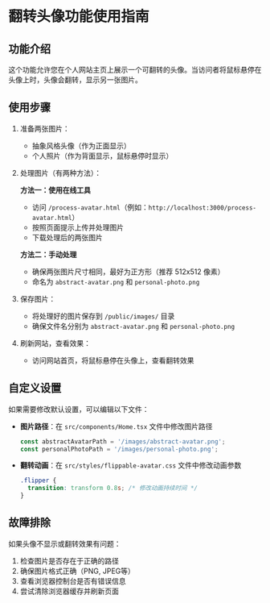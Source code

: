 # 翻转头像功能使用指南

## 功能介绍

这个功能允许您在个人网站主页上展示一个可翻转的头像。当访问者将鼠标悬停在头像上时，头像会翻转，显示另一张图片。

## 使用步骤

1. 准备两张图片：
   - 抽象风格头像（作为正面显示）
   - 个人照片（作为背面显示，鼠标悬停时显示）

2. 处理图片（有两种方法）：

   **方法一：使用在线工具**
   - 访问 `/process-avatar.html`（例如：`http://localhost:3000/process-avatar.html`）
   - 按照页面提示上传并处理图片
   - 下载处理后的两张图片

   **方法二：手动处理**
   - 确保两张图片尺寸相同，最好为正方形（推荐 512x512 像素）
   - 命名为 `abstract-avatar.png` 和 `personal-photo.png`

3. 保存图片：
   - 将处理好的图片保存到 `/public/images/` 目录
   - 确保文件名分别为 `abstract-avatar.png` 和 `personal-photo.png`

4. 刷新网站，查看效果：
   - 访问网站首页，将鼠标悬停在头像上，查看翻转效果

## 自定义设置

如果需要修改默认设置，可以编辑以下文件：

- **图片路径**：在 `src/components/Home.tsx` 文件中修改图片路径
  ```typescript
  const abstractAvatarPath = '/images/abstract-avatar.png'; 
  const personalPhotoPath = '/images/personal-photo.png';
  ```

- **翻转动画**：在 `src/styles/flippable-avatar.css` 文件中修改动画参数
  ```css
  .flipper {
    transition: transform 0.8s; /* 修改动画持续时间 */
  }
  ```

## 故障排除

如果头像不显示或翻转效果有问题：

1. 检查图片是否存在于正确的路径
2. 确保图片格式正确（PNG, JPEG等）
3. 查看浏览器控制台是否有错误信息
4. 尝试清除浏览器缓存并刷新页面 